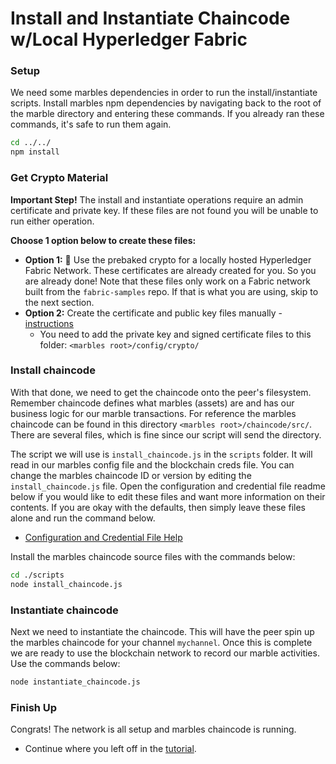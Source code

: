 # Install and Instantiate Chaincode w/Local Hyperledger Fabric

### Setup
We need some marbles dependencies in order to run the install/instantiate scripts.
Install marbles npm dependencies by navigating back to the root of the marble directory and entering these commands. 
If you already ran these commands, it's safe to run them again.

```bash
cd ../../
npm install
```

### Get Crypto Material
**Important Step!** The install and instantiate operations require an admin certificate and private key. 
If these files are not found you will be unable to run either operation.

**Choose 1 option below to create these files:**

- **Option 1:** :lollipop: Use the prebaked crypto for a locally hosted Hyperledger Fabric Network. These certificates are already created for you. So you are already done! Note that these files only work on a Fabric network built from the `fabric-samples` repo. If that is what you are using, skip to the next section.
- **Option 2:** Create the certificate and public key files manually - [instructions](https://console.bluemix.net/docs/services/blockchain/v10_application.html#generating-the-client-side-certificates)
	- You need to add the private key and signed certificate files to this folder: `<marbles root>/config/crypto/`

### Install chaincode
With that done, we need to get the chaincode onto the peer's filesystem. 
Remember chaincode defines what marbles (assets) are and has our business  logic for our marble transactions. 
For reference the marbles chaincode can be found in this directory `<marbles root>/chaincode/src/`. 
There are several files, which is fine since our script will send the directory. 

The script we will use is `install_chaincode.js` in the `scripts` folder. 
It will read in our marbles config file and the blockchain creds file. 
You can change the marbles chaincode ID or version by editing the `install_chaincode.js` file. 
Open the configuration and credential file readme below if you would like to edit these files and want more information on their contents.
If you are okay with the defaults, then simply leave these files alone and run the command below.

- [Configuration and Credential File Help](./config_file.md)

Install the marbles chaincode source files with the commands below: 

```bash
cd ./scripts
node install_chaincode.js
```

### Instantiate chaincode
Next we need to instantiate the chaincode. 
This will have the peer spin up the marbles chaincode for your channel `mychannel`. 
Once this is complete we are ready to use the blockchain network to record our marble activities. 
Use the commands below:

```bash
node instantiate_chaincode.js
```

### Finish Up

Congrats! The network is all setup and marbles chaincode is running. 

- Continue where you left off in the [tutorial](../README.md#hostmarbles).